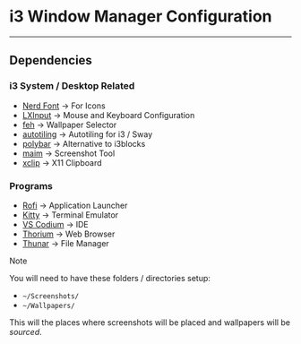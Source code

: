 # i3 Window Manager Configuration

---

## Dependencies

### i3 System / Desktop Related

- [Nerd Font](https://www.nerdfonts.com/font-downloads) $\rightarrow$ For Icons
- [LXInput](https://github.com/lxde/lxinput) $\rightarrow$ Mouse and Keyboard Configuration
- [feh](https://github.com/derf/feh) $\rightarrow$ Wallpaper Selector
- [autotiling](https://github.com/nwg-piotr/autotiling) $\rightarrow$ Autotiling for i3 / Sway
- [polybar](https://github.com/polybar/polybar) $\rightarrow$ Alternative to i3blocks
- [maim](https://github.com/naelstrof/maim) $\rightarrow$ Screenshot Tool
- [xclip](https://github.com/astrand/xclip) $\rightarrow$ X11 Clipboard

### Programs

- [Rofi](https://github.com/davatorium/rofi) $\rightarrow$ Application Launcher
- [Kitty](https://github.com/kovidgoyal/kitty) $\rightarrow$ Terminal Emulator
- [VS Codium](https://github.com/VSCodium/vscodium) $\rightarrow$ IDE
- [Thorium](https://github.com/Alex313031/thorium) $\rightarrow$ Web Browser
- [Thunar](https://wiki.archlinux.org/title/Thunar) $\rightarrow$ File Manager

>[!note]
>You will need to have these folders / directories setup:
>
>- `~/Screenshots/`
>- `~/Wallpapers/`
>
>This will the places where screenshots will be placed and wallpapers will be *sourced*.

